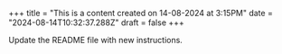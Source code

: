 +++
title = "This is a content created on 14-08-2024 at 3:15PM"
date = "2024-08-14T10:32:37.288Z"
draft = false
+++

  Update the README file with new instructions.
        